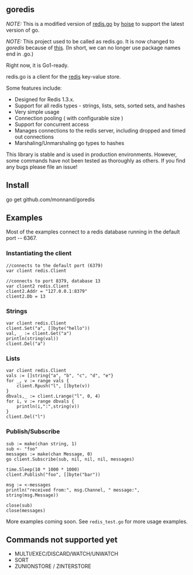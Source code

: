 ## goredis

*NOTE:* This is a modified version of [redis.go](https://github.com/hoisie/redis.go) by [hoise](https://github.com/hoisie) to support the latest version of go.

*NOTE:* This project used to be called as redis.go. It is now changed to *goredis* because of [this](https://groups.google.com/forum/?fromgroups#!topic/golang-nuts/dnOK9j5Fvn4). (In short, we can no longer use package names end in .go.)

Right now, it is Go1-ready.

redis.go is a client for the [redis](http://github.com/antirez/redis) key-value store. 

Some features include:

* Designed for Redis 1.3.x. 
* Support for all redis types - strings, lists, sets, sorted sets, and hashes
* Very simple usage
* Connection pooling ( with configurable size )
* Support for concurrent access
* Manages connections to the redis server, including dropped and timed out connections
* Marshaling/Unmarshaling go types to hashes

This library is stable and is used in production environments. However, some commands have not been tested as thoroughly as others. If you find any bugs please file an issue!

## Install

  go get github.com/monnand/goredis

## Examples

Most of the examples connect to a redis database running in the default port -- 6367. 

### Instantiating the client

    //connects to the default port (6379)
    var client redis.Client 
     
    //connects to port 8379, database 13
    var client2 redis.Client
    client2.Addr = "127.0.0.1:8379"
    client2.Db = 13

### Strings 

    var client redis.Client
    client.Set("a", []byte("hello"))
    val, _ := client.Get("a")
    println(string(val))
    client.Del("a")

### Lists

    var client redis.Client
    vals := []string{"a", "b", "c", "d", "e"}
    for _, v := range vals {
        client.Rpush("l", []byte(v))
    }
    dbvals,_ := client.Lrange("l", 0, 4)
    for i, v := range dbvals {
        println(i,":",string(v))
    }
    client.Del("l")

### Publish/Subscribe
    sub := make(chan string, 1)
    sub <- "foo"
    messages := make(chan Message, 0)
    go client.Subscribe(sub, nil, nil, nil, messages)

    time.Sleep(10 * 1000 * 1000)
    client.Publish("foo", []byte("bar"))

    msg := <-messages
    println("received from:", msg.Channel, " message:", string(msg.Message))

    close(sub)
    close(messages)


More examples coming soon. See `redis_test.go` for more usage examples.

## Commands not supported yet

* MULTI/EXEC/DISCARD/WATCH/UNWATCH
* SORT
* ZUNIONSTORE / ZINTERSTORE

